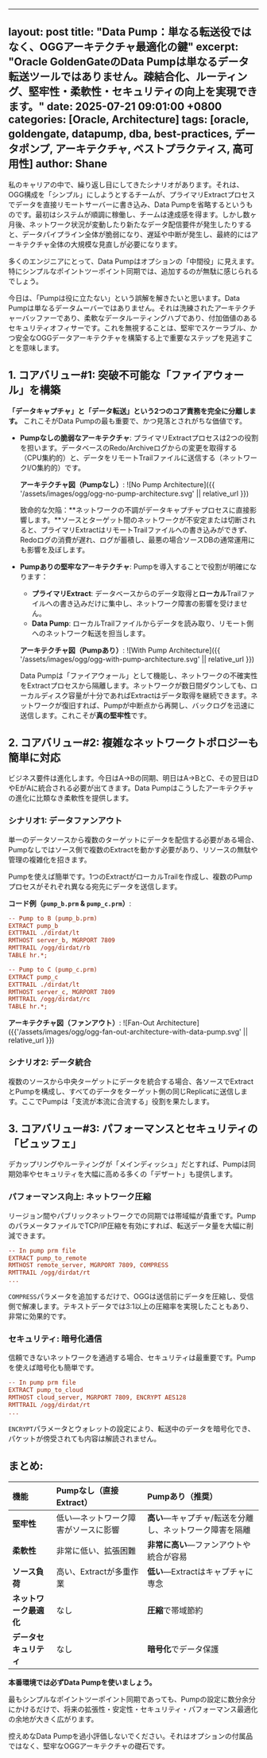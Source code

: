  ---
layout: post
title: "Data Pump：単なる転送役ではなく、OGGアーキテクチャ最適化の鍵"
excerpt: "Oracle GoldenGateのData Pumpは単なるデータ転送ツールではありません。疎結合化、ルーティング、堅牢性・柔軟性・セキュリティの向上を実現できます。"
date: 2025-07-21 09:01:00 +0800
categories: [Oracle, Architecture]
tags: [oracle, goldengate, datapump, dba, best-practices, データポンプ, アーキテクチャ, ベストプラクティス, 高可用性]
author: Shane
---
私のキャリアの中で、繰り返し目にしてきたシナリオがあります。それは、OGG構成を「シンプル」にしようとするチームが、プライマリExtractプロセスでデータを直接リモートサーバーに書き込み、Data Pumpを省略するというものです。最初はシステムが順調に稼働し、チームは達成感を得ます。しかし数ヶ月後、ネットワーク状況が変動したり新たなデータ配信要件が発生したりすると、データパイプライン全体が脆弱になり、遅延や中断が発生し、最終的にはアーキテクチャ全体の大規模な見直しが必要になります。

多くのエンジニアにとって、Data Pumpはオプションの「中間役」に見えます。特にシンプルなポイントツーポイント同期では、追加するのが無駄に感じられるでしょう。

今日は、「Pumpは役に立たない」という誤解を解きたいと思います。Data Pumpは単なるデータムーバーではありません。それは洗練されたアーキテクチャーバッファーであり、柔軟なデータルーティングハブであり、付加価値のあるセキュリティオフィサーです。これを無視することは、堅牢でスケーラブル、かつ安全なOGGデータアーキテクチャを構築する上で重要なステップを見逃すことを意味します。

## 1. コアバリュー#1: 突破不可能な「ファイアウォール」を構築

**「データキャプチャ」と「データ転送」という2つのコア責務を完全に分離します。** これこそがData Pumpの最も重要で、かつ見落とされがちな価値です。

*   **Pumpなしの脆弱なアーキテクチャ**: プライマリExtractプロセスは2つの役割を担います。データベースのRedo/Archiveログからの変更を取得する（CPU集約的）と、データをリモートTrailファイルに送信する（ネットワークI/O集約的）です。

    **アーキテクチャ図（Pumpなし）**:
![No Pump Architecture]({{ '/assets/images/ogg/ogg-no-pump-architecture.svg' || relative_url }})

    致命的な欠陥：**ネットワークの不調がデータキャプチャプロセスに直接影響します。**ソースとターゲット間のネットワークが不安定または切断されると、プライマリExtractはリモートTrailファイルへの書き込みができず、Redoログの消費が遅れ、ログが蓄積し、最悪の場合ソースDBの通常運用にも影響を及ぼします。

*   **Pumpありの堅牢なアーキテクチャ**: Pumpを導入することで役割が明確になります：
    *   **プライマリExtract**: データベースからのデータ取得と**ローカル**Trailファイルへの書き込みだけに集中し、ネットワーク障害の影響を受けません。
    *   **Data Pump**: ローカルTrailファイルからデータを読み取り、リモート側へのネットワーク転送を担当します。

    **アーキテクチャ図（Pumpあり）**:
![With Pump Architecture]({{ '/assets/images/ogg/ogg-with-pump-architecture.svg' || relative_url }})

    Data Pumpは「ファイアウォール」として機能し、ネットワークの不確実性をExtractプロセスから隔離します。ネットワークが数日間ダウンしても、ローカルディスク容量が十分であればExtractはデータ取得を継続できます。ネットワークが復旧すれば、Pumpが中断点から再開し、バックログを迅速に送信します。これこそが**真の堅牢性**です。

## 2. コアバリュー#2: 複雑なネットワークトポロジーも簡単に対応

ビジネス要件は進化します。今日はA→Bの同期、明日はA→BとC、その翌日はDやEがAに統合される必要が出てきます。Data Pumpはこうしたアーキテクチャの進化に比類なき柔軟性を提供します。

### シナリオ1: データファンアウト

単一のデータソースから複数のターゲットにデータを配信する必要がある場合、Pumpなしではソース側で複数のExtractを動かす必要があり、リソースの無駄や管理の複雑化を招きます。

Pumpを使えば簡単です。1つのExtractがローカルTrailを作成し、複数のPumpプロセスがそれぞれ異なる宛先にデータを送信します。

**コード例（`pump_b.prm` & `pump_c.prm`）**:

```ini
-- Pump to B (pump_b.prm)
EXTRACT pump_b
EXTTRAIL ./dirdat/lt
RMTHOST server_b, MGRPORT 7809
RMTTRAIL /ogg/dirdat/rb
TABLE hr.*;
```

```ini
-- Pump to C (pump_c.prm)
EXTRACT pump_c
EXTTRAIL ./dirdat/lt
RMTHOST server_c, MGRPORT 7809
RMTTRAIL /ogg/dirdat/rc
TABLE hr.*;
```

**アーキテクチャ図（ファンアウト）**:
![Fan-Out Architecture]({{'/assets/images/ogg/ogg-fan-out-architecture-with-data-pump.svg' || relative_url }})

### シナリオ2: データ統合

複数のソースから中央ターゲットにデータを統合する場合、各ソースでExtractとPumpを構成し、すべてのデータをターゲット側の同じReplicatに送信します。ここでPumpは「支流が本流に合流する」役割を果たします。

## 3. コアバリュー#3: パフォーマンスとセキュリティの「ビュッフェ」

デカップリングやルーティングが「メインディッシュ」だとすれば、Pumpは同期効率やセキュリティを大幅に高める多くの「デザート」も提供します。

### パフォーマンス向上: ネットワーク圧縮

リージョン間やパブリックネットワークでの同期では帯域幅が貴重です。PumpのパラメータファイルでTCP/IP圧縮を有効にすれば、転送データ量を大幅に削減できます。

```ini
-- In pump prm file
EXTRACT pump_to_remote
RMTHOST remote_server, MGRPORT 7809, COMPRESS
RMTTRAIL /ogg/dirdat/rt
...
```
`COMPRESS`パラメータを追加するだけで、OGGは送信前にデータを圧縮し、受信側で解凍します。テキストデータでは3:1以上の圧縮率を実現したこともあり、非常に効果的です。

### セキュリティ: 暗号化通信

信頼できないネットワークを通過する場合、セキュリティは最重要です。Pumpを使えば暗号化も簡単です。

```ini
-- In pump prm file
EXTRACT pump_to_cloud
RMTHOST cloud_server, MGRPORT 7809, ENCRYPT AES128
RMTTRAIL /ogg/dirdat/rt
...
```
`ENCRYPT`パラメータとウォレットの設定により、転送中のデータを暗号化でき、パケットが傍受されても内容は解読されません。

## まとめ: 

| 機能 | Pumpなし（直接Extract） | Pumpあり（推奨） |
| :--- | :--- | :--- |
| **堅牢性** | 低い—ネットワーク障害がソースに影響 | **高い**—キャプチャ/転送を分離し、ネットワーク障害を隔離 |
| **柔軟性** | 非常に低い、拡張困難 | **非常に高い**—ファンアウトや統合が容易 |
| **ソース負荷** | 高い、Extractが多重作業 | **低い**—Extractはキャプチャに専念 |
| **ネットワーク最適化** | なし | **圧縮**で帯域節約 |
| **データセキュリティ** | なし | **暗号化**でデータ保護 |

**本番環境では必ずData Pumpを使いましょう。**

最もシンプルなポイントツーポイント同期であっても、Pumpの設定に数分余分にかけるだけで、将来の拡張性・安定性・セキュリティ・パフォーマンス最適化の余地が大きく広がります。

控えめなData Pumpを過小評価しないでください。それはオプションの付属品ではなく、堅牢なOGGアーキテクチャの礎石です。 
